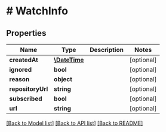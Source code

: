 # # WatchInfo

## Properties

Name | Type | Description | Notes
------------ | ------------- | ------------- | -------------
**createdAt** | [**\DateTime**](\DateTime.md) |  | [optional]
**ignored** | **bool** |  | [optional]
**reason** | **object** |  | [optional]
**repositoryUrl** | **string** |  | [optional]
**subscribed** | **bool** |  | [optional]
**url** | **string** |  | [optional]

[[Back to Model list]](../../README.md#models) [[Back to API list]](../../README.md#endpoints) [[Back to README]](../../README.md)
